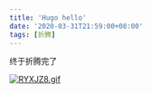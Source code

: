 ```yaml
---
title: 'Hugo hello'
date: '2020-03-31T21:59:00+08:00'
tags: [折腾]
---
```


终于折腾完了

[![RYXJZ8.gif](https://z3.ax1x.com/2021/06/27/RYXJZ8.gif)](https://imgtu.com/i/RYXJZ8)